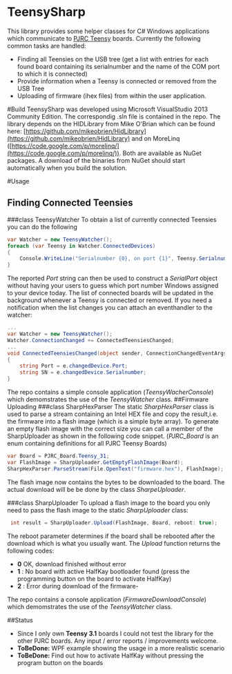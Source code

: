 # TeensySharp
This library provides some helper classes for C# Windows applications which communicate to [PJRC Teensy](http://www.pjrc.com/teensy/index.html) boards. Currently the following common tasks are handled: 
- Finding all Teensies on the USB tree (get a list with entries for each found board containing its serialnumber and the name of the COM port to which it is connected)
- Provide information when a Teensy is connected or removed from the USB Tree
- Uploading of firmware (ihex files) from within the user application.

#Build
TeensySharp was developed using Microsoft VisualStudio 2013 Community Edition. The correspondig .sln file is contained in the repo. The library depends on the HIDLibrary from Mike O'Brian which can be found here: [https://github.com/mikeobrien/HidLibrary](https://github.com/mikeobrien/HidLibrary) and on MoreLinq ([https://code.google.com/p/morelinq/](https://code.google.com/p/morelinq/)). Both are available as NuGet packages. A download of the binaries from NuGet should start automatically when you build the solution. 

#Usage
## Finding Connected Teensies
###class TeensyWatcher
To obtain a list of currently connected Teensies you can do the following
```c#
var Watcher = new TeensyWatcher(); 
foreach (var Teensy in Watcher.ConnectedDevices)
{
    Console.WriteLine("Serialnumber {0}, on port {1}", Teensy.Serialnumber, Teensy.Port);
}
```
The reported *Port* string can then be used to construct a *SerialPort* object without having your users to guess which port number Windows assigned to your device today. The list of connected boards will be updated in the background whenever a Teensy is connected or removed. If you need a notification when the list changes you can attach an eventhandler to the watcher:
```c#
...
var Watcher = new TeensyWatcher(); 
Watcher.ConnectionChanged += ConnectedTeensiesChanged;
...
void ConnectedTeensiesChanged(object sender, ConnectionChangedEventArgs e)
{
    string Port = e.changedDevice.Port;
    string SN = e.changedDevice.Serialnumber;
}
```
The repo contains a simple console application (*TeensyWacherConsole*) which demomstrates the use of the *TeensyWatcher* class.
##Firmware Uploading
###class SharpHexParser
The static *SharpHexParser* class is used to parse a stream containing an Intel HEX file and copy the result,i.e. the firmware into a flash image (which is a simple byte array). To generate an empty flash image with the correct size you can call a member of the SharpUploader as shown in the following code snippet. (*PJRC_Board* is an enum containing definitions for all PJRC Teensy Boards)

```c#
var Board = PJRC_Board.Teensy_31; 
var FlashImage = SharpUploader.GetEmptyFlashImage(Board);
SharpHexParser.ParseStream(File.OpenText("firmware.hex"), FlashImage);
```
The flash image now contains the bytes to be downloaded to the board. The actual download will be be done by the class *SharpeUploader*.

###class SharpUploader
To upload a flash image to the board you only need to pass the flash image to the static *SharpUploader* class: 
```c#
 int result = SharpUploader.Upload(FlashImage, Board, reboot: true);
```
The reboot parameter determines if the board shall be rebooted after the download which is what you usually want. The *Upload* function returns the following codes: 
- **0** OK, download finished without error
- **1** : No board with active HalfKay bootloader found (press the programming button on the board to activate HalfKay)
- **2** : Error during download of the firmware- 

The repo contains a  console application (*FirmwareDownloadConsole*) which demomstrates the use of the *TeensyWatcher* class.

##Status
- Since I only own **Teensy 3.1** boards I could not test the library for the other PJRC boards. Any input / error reports / improvements welcome. 
- **ToBeDone:** WPF example showing the usage in a more realistic scenario
- **ToBeDone:** Find out how to activate HalfKay without pressing the program button on the boards
